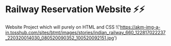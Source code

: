 # Railway Reservation Website ⚡⚡
Website Project which will purely on HTML and CSS
!('https://akm-img-a-in.tosshub.com/sites/btmt/images/stories/indian_railway_660_122817022237_220320014030_080520090352_100520092151.jpg')
